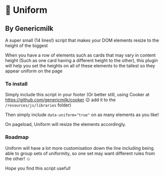 # 💂‍ Uniform
## By Genericmilk

A super small (14 lines!) script that makes your DOM elements resize to the height of the biggest

When you have a row of elements such as cards that may vary in content height (Such as one card having a different height to the other), this plugin will help you set the heights on all of these elements to the tallest so they appear uniform on the page

### To install

Simply include this script in your footer (Or better still, using Cooker at https://github.com/genericmilk/cooker 😉 add it to the `/resources/js/libraries` folder)

Then simply include `data-uniform="true"` on as many elements as you like!

On pageload, Uniform will resize the elements accordingly.

### Roadmap

Uniform will have a lot more customisation down the line including being able to group sets of uniformity, so one set may want different rules from the other! ☺️

Hope you find this script useful!
